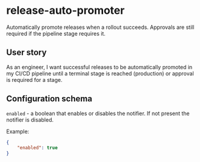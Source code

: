 # release-auto-promoter

Automatically promote releases when a rollout succeeds. Approvals are still
required if the pipeline stage requires it.

## User story

As an engineer, I want successful releases to be automatically promoted in my CI/CD
pipeline until a terminal stage is reached (production) or approval is required
for a stage.

## Configuration schema

`enabled` - a boolean that enables or disables the notifier. If not present the notifier is disabled.

Example:

```json
{
    "enabled": true
}
```
